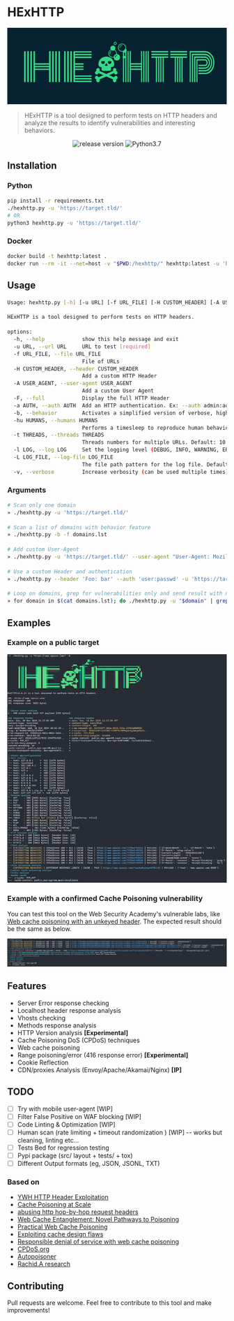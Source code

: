 # HExHTTP

![logo](./docs/_media/logo-v1.png)

> HExHTTP is a tool designed to perform tests on HTTP headers and analyze the results to identify vulnerabilities and interesting behaviors.

<div align="center">
<img src="https://img.shields.io/github/v/release/c0dejump/HExHTTP" alt="release version">
<img alt="Python3.7" src="https://img.shields.io/badge/Python-3.7+-informational">
</div>

## Installation

### Python

```bash
pip install -r requirements.txt
./hexhttp.py -u 'https://target.tld/'
# OR
python3 hexhttp.py -u 'https://target.tld/'
```

### Docker

```bash
docker build -t hexhttp:latest .
docker run --rm -it --net=host -v "$PWD:/hexhttp/" hexhttp:latest -u 'https://target.tld/'
```

## Usage

```bash
Usage: hexhttp.py [-h] [-u URL] [-f URL_FILE] [-H CUSTOM_HEADER] [-A USER_AGENT] [-F] [-a AUTH] [-b]

HExHTTP is a tool designed to perform tests on HTTP headers.

options:
  -h, --help            show this help message and exit
  -u URL, --url URL     URL to test [required]
  -f URL_FILE, --file URL_FILE
                        File of URLs
  -H CUSTOM_HEADER, --header CUSTOM_HEADER
                        Add a custom HTTP Header
  -A USER_AGENT, --user-agent USER_AGENT
                        Add a custom User Agent
  -F, --full            Display the full HTTP Header
  -a AUTH, --auth AUTH  Add an HTTP authentication. Ex: --auth admin:admin
  -b, --behavior        Activates a simplified version of verbose, highlighting interesting cache behaviors
  -hu HUMANS, --humans HUMANS
                        Performs a timesleep to reproduce human behavior (Default: 0s)
  -t THREADS, --threads THREADS
                        Threads numbers for multiple URLs. Default: 10
  -l LOG, --log LOG     Set the logging level (DEBUG, INFO, WARNING, ERROR, CRITICAL)
  -L LOG_FILE, --log-file LOG_FILE
                        The file path pattern for the log file. Default: logs/
  -v, --verbose         Increase verbosity (can be used multiple times)

```

### Arguments

```bash
# Scan only one domain
» ./hexhttp.py -u 'https://target.tld/'

# Scan a list of domains with behavior feature
» ./hexhttp.py -b -f domains.lst

# Add custom User-Agent
» ./hexhttp.py -u 'https://target.tld/' --user-agent "User-Agent: Mozilla/5.0 (X11; Ubuntu; Linux x86_64) Firefox/123.0-BugBounty"

# Use a custom Header and authentication
» ./hexhttp.py --header 'Foo: bar' --auth 'user:passwd' -u 'https://target.tld/' 

# Loop on domains, grep for vulnerabilities only and send result with notify (from projectdiscovery)
» for domain in $(cat domains.lst); do ./hexhttp.py -u "$domain" | grep -Eio "(INTERESTING|CONFIRMED)(.*)PAYLOAD.?:(.*){5,20}$" | notify -silent; done
```

## Examples

### Example on a public target
![example 1](./docs/_media/example_01.png)

### Example with a confirmed Cache Poisoning vulnerability
You can test this tool on the Web Security Academy's vulnerable labs, like [Web cache poisoning with an unkeyed header](https://portswigger.net/web-security/web-cache-poisoning/exploiting-design-flaws/lab-web-cache-poisoning-with-an-unkeyed-header). The expected result should be the same as below.

![example poisoner](./docs/_media/example_02.png)

## Features

- Server Error response checking
- Localhost header response analysis
- Vhosts checking
- Methods response analysis
- HTTP Version analysis **[Experimental]**
- Cache Poisoning DoS (CPDoS) techniques
- Web cache poisoning
- Range poisoning/error (416 response error) **[Experimental]**
- Cookie Reflection
- CDN/proxies Analysis (Envoy/Apache/Akamai/Nginx) **[IP]**

## TODO

- [ ] Try with mobile user-agent [WIP]
- [ ] Filter False Positive on WAF blocking [WIP]
- [ ] Code Linting & Optimization [WIP]
- [ ] Human scan (rate limiting + timeout randomization ) [WIP] -- works but cleaning, linting etc...
- [ ] Tests Bed for regression testing
- [ ] Pypi package (src/ layout + tests/ + tox)
- [ ] Different Output formats (eg, JSON, JSONL, TXT)

### Based on
- [YWH HTTP Header Exploitation](https://blog.yeswehack.com/yeswerhackers/http-header-exploitation/)
- [Cache Poisoning at Scale](https://youst.in/posts/cache-poisoning-at-scale/)
- [abusing http hop-by-hop request headers](https://nathandavison.com/blog/abusing-http-hop-by-hop-request-headers)
- [Web Cache Entanglement: Novel Pathways to Poisoning](https://portswigger.net/research/web-cache-entanglement)
- [Practical Web Cache Poisoning](https://portswigger.net/research/practical-web-cache-poisoning)
- [Exploiting cache design flaws](https://portswigger.net/web-security/web-cache-poisoning/exploiting-design-flaws)
- [Responsible denial of service with web cache poisoning](https://portswigger.net/research/responsible-denial-of-service-with-web-cache-poisoning)
- [CPDoS.org](https://cpdos.org/)
- [Autopoisoner](https://github.com/Th0h0/autopoisoner)
- [Rachid.A research](https://zhero-web-sec.github.io/research-and-things/nextjs-and-cache-poisoning-a-quest-for-the-black-hole)

## Contributing

Pull requests are welcome. Feel free to contribute to this tool and make improvements!